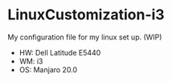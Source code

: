 # LinuxCustomization-i3

My configuration file for my linux set up. (WIP)

* HW: Dell Latitude E5440
* WM: i3
* OS: Manjaro 20.0
